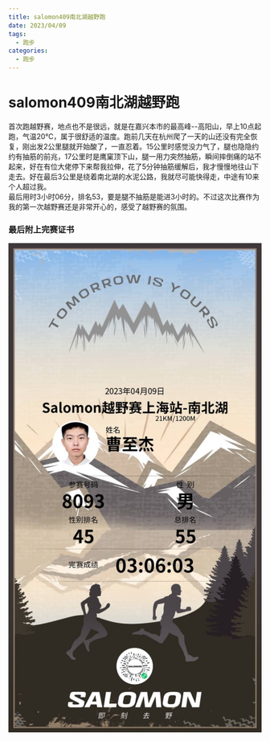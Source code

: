 ```yaml
---
title: salomon409南北湖越野跑
date: 2023/04/09
tags:
  - 跑步
categories:
  - 跑步
---
```


# salomon409南北湖越野跑

首次跑越野赛，地点也不是很远，就是在嘉兴本市的最高峰--高阳山，早上10点起跑，气温20℃，属于很舒适的温度。跑前几天在杭州爬了一天的山还没有完全恢复，刚出发2公里腿就开始酸了，一直忍着。15公里时感觉没力气了，腿也隐隐约约有抽筋的前兆，17公里时是鹰窠顶下山，腿一用力突然抽筋，瞬间摔倒痛的站不起来，好在有位大佬停下来帮我拉伸，花了5分钟抽筋缓解后，我才慢慢地往山下走去。好在最后3公里是绕着南北湖的水泥公路，我就尽可能快得走，中途有10来个人超过我。  
最后用时3小时06分，排名53，要是腿不抽筋是能进3小时的。不过这次比赛作为我的第一次越野赛还是非常开心的，感受了越野赛的氛围。

### 最后附上完赛证书

<img src="../img/1.png"/>
